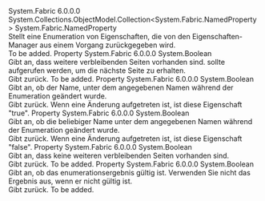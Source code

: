<Type Name="PropertyEnumerationResult" FullName="System.Fabric.PropertyEnumerationResult">
  <TypeSignature Language="C#" Value="public class PropertyEnumerationResult : System.Collections.ObjectModel.Collection&lt;System.Fabric.NamedProperty&gt;" />
  <TypeSignature Language="ILAsm" Value=".class public auto ansi beforefieldinit PropertyEnumerationResult extends System.Collections.ObjectModel.Collection`1&lt;class System.Fabric.NamedProperty&gt;" />
  <TypeSignature Language="DocId" Value="T:System.Fabric.PropertyEnumerationResult" />
  <TypeSignature Language="VB.NET" Value="Public Class PropertyEnumerationResult&#xA;Inherits Collection(Of NamedProperty)" />
  <TypeSignature Language="F#" Value="type PropertyEnumerationResult = class&#xA;    inherit Collection&lt;NamedProperty&gt;" />
  <AssemblyInfo>
    <AssemblyName>System.Fabric</AssemblyName>
    <AssemblyVersion>6.0.0.0</AssemblyVersion>
  </AssemblyInfo>
  <Base>
    <BaseTypeName>System.Collections.ObjectModel.Collection&lt;System.Fabric.NamedProperty&gt;</BaseTypeName>
    <BaseTypeArguments>
      <BaseTypeArgument TypeParamName="!0">System.Fabric.NamedProperty</BaseTypeArgument>
    </BaseTypeArguments>
  </Base>
  <Interfaces />
  <Docs>
    <summary>
      <para>Stellt eine Enumeration von Eigenschaften, die von den Eigenschaften-Manager aus einem Vorgang zurückgegeben wird.</para>
    </summary>
    <remarks>To be added.</remarks>
  </Docs>
  <Members>
    <Member MemberName="HasMoreData">
      <MemberSignature Language="C#" Value="public bool HasMoreData { get; }" />
      <MemberSignature Language="ILAsm" Value=".property instance bool HasMoreData" />
      <MemberSignature Language="DocId" Value="P:System.Fabric.PropertyEnumerationResult.HasMoreData" />
      <MemberSignature Language="VB.NET" Value="Public ReadOnly Property HasMoreData As Boolean" />
      <MemberSignature Language="F#" Value="member this.HasMoreData : bool" Usage="System.Fabric.PropertyEnumerationResult.HasMoreData" />
      <MemberType>Property</MemberType>
      <AssemblyInfo>
        <AssemblyName>System.Fabric</AssemblyName>
        <AssemblyVersion>6.0.0.0</AssemblyVersion>
      </AssemblyInfo>
      <ReturnValue>
        <ReturnType>System.Boolean</ReturnType>
      </ReturnValue>
      <Docs>
        <summary>
          <para>Gibt an, dass weitere verbleibenden Seiten vorhanden sind. 
            <see cref="M:System.Fabric.FabricClient.PropertyManagementClient.EnumeratePropertiesAsync(System.Uri,System.Boolean,System.Fabric.PropertyEnumerationResult,System.TimeSpan,System.Threading.CancellationToken)" />sollte aufgerufen werden, um die nächste Seite zu erhalten.</para>
        </summary>
        <value>
          <para>Gibt <see cref="T:System.Boolean" />zurück.</para>
        </value>
        <remarks>To be added.</remarks>
      </Docs>
    </Member>
    <Member MemberName="IsBestEffort">
      <MemberSignature Language="C#" Value="public bool IsBestEffort { get; }" />
      <MemberSignature Language="ILAsm" Value=".property instance bool IsBestEffort" />
      <MemberSignature Language="DocId" Value="P:System.Fabric.PropertyEnumerationResult.IsBestEffort" />
      <MemberSignature Language="VB.NET" Value="Public ReadOnly Property IsBestEffort As Boolean" />
      <MemberSignature Language="F#" Value="member this.IsBestEffort : bool" Usage="System.Fabric.PropertyEnumerationResult.IsBestEffort" />
      <MemberType>Property</MemberType>
      <AssemblyInfo>
        <AssemblyName>System.Fabric</AssemblyName>
        <AssemblyVersion>6.0.0.0</AssemblyVersion>
      </AssemblyInfo>
      <ReturnValue>
        <ReturnType>System.Boolean</ReturnType>
      </ReturnValue>
      <Docs>
        <summary>
          <para>Gibt an, ob der Name, unter dem angegebenen Namen während der Enumeration geändert wurde. </para>
        </summary>
        <value>
          <para>Gibt <see cref="T:System.Boolean" />zurück.</para>
        </value>
        <remarks>
          <para>Wenn eine Änderung aufgetreten ist, ist diese Eigenschaft "true".</para>
        </remarks>
      </Docs>
    </Member>
    <Member MemberName="IsConsistent">
      <MemberSignature Language="C#" Value="public bool IsConsistent { get; }" />
      <MemberSignature Language="ILAsm" Value=".property instance bool IsConsistent" />
      <MemberSignature Language="DocId" Value="P:System.Fabric.PropertyEnumerationResult.IsConsistent" />
      <MemberSignature Language="VB.NET" Value="Public ReadOnly Property IsConsistent As Boolean" />
      <MemberSignature Language="F#" Value="member this.IsConsistent : bool" Usage="System.Fabric.PropertyEnumerationResult.IsConsistent" />
      <MemberType>Property</MemberType>
      <AssemblyInfo>
        <AssemblyName>System.Fabric</AssemblyName>
        <AssemblyVersion>6.0.0.0</AssemblyVersion>
      </AssemblyInfo>
      <ReturnValue>
        <ReturnType>System.Boolean</ReturnType>
      </ReturnValue>
      <Docs>
        <summary>
          <para>Gibt an, ob die beliebiger Name unter dem angegebenen Namen während der Enumeration geändert wurde. </para>
        </summary>
        <value>
          <para>Gibt <see cref="T:System.Boolean" />zurück.</para>
        </value>
        <remarks>
          <para>Wenn eine Änderung aufgetreten ist, ist diese Eigenschaft "false".</para>
        </remarks>
      </Docs>
    </Member>
    <Member MemberName="IsFinished">
      <MemberSignature Language="C#" Value="public bool IsFinished { get; }" />
      <MemberSignature Language="ILAsm" Value=".property instance bool IsFinished" />
      <MemberSignature Language="DocId" Value="P:System.Fabric.PropertyEnumerationResult.IsFinished" />
      <MemberSignature Language="VB.NET" Value="Public ReadOnly Property IsFinished As Boolean" />
      <MemberSignature Language="F#" Value="member this.IsFinished : bool" Usage="System.Fabric.PropertyEnumerationResult.IsFinished" />
      <MemberType>Property</MemberType>
      <AssemblyInfo>
        <AssemblyName>System.Fabric</AssemblyName>
        <AssemblyVersion>6.0.0.0</AssemblyVersion>
      </AssemblyInfo>
      <ReturnValue>
        <ReturnType>System.Boolean</ReturnType>
      </ReturnValue>
      <Docs>
        <summary>
          <para>Gibt an, dass keine weiteren verbleibenden Seiten vorhanden sind.</para>
        </summary>
        <value>
          <para>Gibt <see cref="T:System.Boolean" />zurück.</para>
        </value>
        <remarks>To be added.</remarks>
      </Docs>
    </Member>
    <Member MemberName="IsValid">
      <MemberSignature Language="C#" Value="public bool IsValid { get; }" />
      <MemberSignature Language="ILAsm" Value=".property instance bool IsValid" />
      <MemberSignature Language="DocId" Value="P:System.Fabric.PropertyEnumerationResult.IsValid" />
      <MemberSignature Language="VB.NET" Value="Public ReadOnly Property IsValid As Boolean" />
      <MemberSignature Language="F#" Value="member this.IsValid : bool" Usage="System.Fabric.PropertyEnumerationResult.IsValid" />
      <MemberType>Property</MemberType>
      <AssemblyInfo>
        <AssemblyName>System.Fabric</AssemblyName>
        <AssemblyVersion>6.0.0.0</AssemblyVersion>
      </AssemblyInfo>
      <ReturnValue>
        <ReturnType>System.Boolean</ReturnType>
      </ReturnValue>
      <Docs>
        <summary>
          <para>Gibt an, ob das enumerationsergebnis gültig ist. Verwenden Sie nicht das Ergebnis aus, wenn er nicht gültig ist.</para>
        </summary>
        <value>
          <para>Gibt <see cref="T:System.Boolean" />zurück.</para>
        </value>
        <remarks>To be added.</remarks>
      </Docs>
    </Member>
  </Members>
</Type>